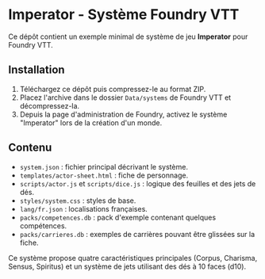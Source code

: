 # Imperator - Système Foundry VTT

Ce dépôt contient un exemple minimal de système de jeu **Imperator** pour Foundry VTT.

## Installation
1. Téléchargez ce dépôt puis compressez-le au format ZIP.
2. Placez l'archive dans le dossier `Data/systems` de Foundry VTT et décompressez-la.
3. Depuis la page d'administration de Foundry, activez le système "Imperator" lors de la création d'un monde.

## Contenu
- `system.json` : fichier principal décrivant le système.
- `templates/actor-sheet.html` : fiche de personnage.
- `scripts/actor.js` et `scripts/dice.js` : logique des feuilles et des jets de dés.
- `styles/system.css` : styles de base.
- `lang/fr.json` : localisations françaises.
- `packs/competences.db` : pack d'exemple contenant quelques compétences.
- `packs/carrieres.db` : exemples de carrières pouvant être glissées sur la fiche.

Ce système propose quatre caractéristiques principales (Corpus, Charisma, Sensus, Spiritus) et un système de jets utilisant des dés à 10 faces (d10).

